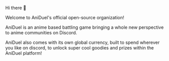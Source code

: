 Hi there 👋

Welcome to AniDuel's official open-source organization!

AniDuel is an anime based battling game bringing a whole new perspective to anime communities on Discord. 

AniDuel also comes with its own global currency, built to spend wherever you like on discord, to unlock super cool goodies and prizes within the AniDuel platform!
